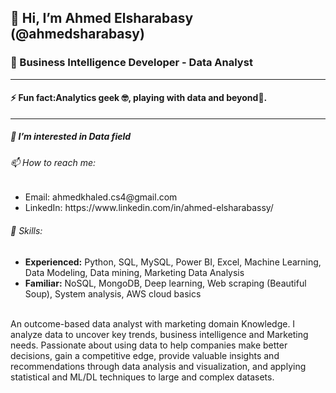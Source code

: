 <h2>👋 Hi, I’m Ahmed Elsharabasy (@ahmedsharabasy) </h2>
<h3>💼 Business Intelligence Developer - Data Analyst</h3>
<hr></hr>
<h4>⚡ Fun fact:Analytics geek 🤓, playing with data and beyond&#127919;.</h4>
<hr></hr>
<h5>👀 I’m interested in Data field</h5>
<h6>📫 How to reach me:</h6>
<ul>
<li>Email: ahmedkhaled.cs4@gmail.com</li>
<li>LinkedIn: https://www.linkedin.com/in/ahmed-elsharabassy/</li>
  </ul>
  
<h6>&#129520; Skills:</h6>
<ul><li><b>Experienced:</b> Python, SQL, MySQL, Power BI, Excel, Machine Learning, Data Modeling, Data mining, Marketing Data Analysis</li>
<li><b>Familiar:</b> NoSQL, MongoDB, Deep learning, Web scraping (Beautiful Soup), System analysis, AWS cloud basics</li>
</ul>

<br>
An outcome-based data analyst with marketing domain Knowledge. I analyze data to uncover key trends, business intelligence and Marketing needs. Passionate about using data to help companies make better decisions, gain a competitive edge, provide valuable insights and recommendations through data analysis and visualization, and applying statistical and ML/DL techniques to large and complex datasets.






<!--
**ahmedsharabasy/ahmedsharabasy** is a ✨ _special_ ✨ repository because its `README.md` (this file) appears on your GitHub profile.

Here are some ideas to get you started:

- 🔭 I’m currently working on ...
- 🌱 I’m currently learning ...
- 👯 I’m looking to collaborate on ...
- 🤔 I’m looking for help with ...
- 💬 Ask me about ...
- 📫 How to reach me: ...
- 😄 Pronouns: ...
- ⚡ Fun fact: ...
-->
  
